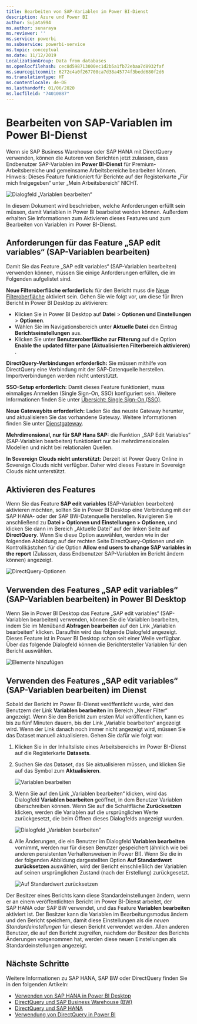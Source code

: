 ```yaml
---
title: Bearbeiten von SAP-Variablen im Power BI-Dienst
description: Azure und Power BI
author: Sujata994
ms.author: sunaraya
ms.reviewer: ''
ms.service: powerbi
ms.subservice: powerbi-service
ms.topic: conceptual
ms.date: 11/12/2019
LocalizationGroup: Data from databases
ms.openlocfilehash: cec8d598713000ec1d2b5a1fb72ebaa7d8932faf
ms.sourcegitcommit: 6272c4a0f267708ca7d38a45774f3bedd680f2d6
ms.translationtype: HT
ms.contentlocale: de-DE
ms.lasthandoff: 01/06/2020
ms.locfileid: "74010887"
---
```

# <a name="edit-sap-variables-in-the-power-bi-service"></a>Bearbeiten von SAP-Variablen im Power BI-Dienst

Wenn sie SAP Business Warehouse oder SAP HANA mit DirectQuery verwenden, können die Autoren von Berichten jetzt zulassen, dass Endbenutzer SAP-Variablen im **Power BI-Dienst** für Premium-Arbeitsbereiche und gemeinsame Arbeitsbereiche bearbeiten können. Hinweis: Dieses Feature funktioniert für Berichte auf der Registerkarte „Für mich freigegeben“ unter „Mein Arbeitsbereich“ NICHT. 

![Dialogfeld „Variablen bearbeiten“](media/service-edit-sap-variables/sap-edit-variables-dialog.png)

In diesem Dokument wird beschrieben, welche Anforderungen erfüllt sein müssen, damit Variablen in Power BI bearbeitet werden können. Außerdem erhalten Sie Informationen zum Aktivieren dieses Features und zum Bearbeiten von Variablen im Power BI-Dienst.

## <a name="requirements-for-sap-edit-variables"></a>Anforderungen für das Feature „SAP edit variables“ (SAP-Variablen bearbeiten)

Damit Sie das Feature „SAP edit variables“ (SAP-Variablen bearbeiten) verwenden können, müssen Sie einige Anforderungen erfüllen, die im Folgenden aufgelistet sind.

**Neue Filteroberfläche erforderlich:** für den Bericht muss die [Neue Filteroberfläche](power-bi-report-filter.md) aktiviert sein. Gehen Sie wie folgt vor, um diese für Ihren Bericht in Power BI Desktop zu aktivieren:
- Klicken Sie in Power BI Desktop auf **Datei** > **Optionen und Einstellungen** > **Optionen**.
- Wählen Sie im Navigationsbereich unter **Aktuelle Datei** den Eintrag **Berichtseinstellungen** aus.
- Klicken Sie unter **Benutzeroberfläche zur Filterung** auf die Option **Enable the updated filter pane (Aktualisierten Filterbereich aktivieren)** .

**DirectQuery-Verbindungen erforderlich:** Sie müssen mithilfe von DirectQuery eine Verbindung mit der SAP-Datenquelle herstellen. Importverbindungen werden nicht unterstützt.

**SSO-Setup erforderlich:** Damit dieses Feature funktioniert, muss einmaliges Anmelden (Single Sign-On, SSO) konfiguriert sein. Weitere Informationen finden Sie unter [Übersicht: Single Sign-On (SSO)](service-gateway-sso-overview.md).

**Neue Gatewaybits erforderlich:** Laden Sie das neuste Gateway herunter, und aktualisieren Sie das vorhandene Gateway. Weitere Informationen finden Sie unter [Dienstgateway](service-gateway-onprem.md).

**Mehrdimensional, nur für SAP Hana SAP:** die Funktion „SAP Edit Variables“ (SAP-Variablen bearbeiten) funktioniert nur bei mehrdimensionalen Modellen und nicht bei relationalen Quellen.

**In Sovereign Clouds nicht unterstützt:** Derzeit ist Power Query Online in Sovereign Clouds nicht verfügbar. Daher wird dieses Feature in Sovereign Clouds nicht unterstützt.

## <a name="how-to-enable-the-feature"></a>Aktivieren des Features

Wenn Sie das Feature **SAP edit variables** (SAP-Variablen bearbeiten) aktivieren möchten, sollten Sie in Power BI Desktop eine Verbindung mit der SAP HANA- oder der SAP BW-Datenquelle herstellen. Navigieren Sie anschließend zu **Datei > Optionen und Einstellungen > Optionen**, und klicken Sie dann im Bereich „Aktuelle Datei“ auf der linken Seite auf **DirectQuery**. Wenn Sie diese Option auswählen, werden wie in der folgenden Abbildung auf der rechten Seite DirectQuery-Optionen und ein Kontrollkästchen für die Option **Allow end users to change SAP variables in the report** (Zulassen, dass Endbenutzer SAP-Variablen im Bericht ändern können) angezeigt.

![DirectQuery-Optionen](media/service-edit-sap-variables/sap-preview-setting-in-desktop.png)

## <a name="use-sap-edit-variables-in-power-bi-desktop"></a>Verwenden des Features „SAP edit variables“ (SAP-Variablen bearbeiten) in Power BI Desktop

Wenn Sie in Power BI Desktop das Feature „SAP edit variables“ (SAP-Variablen bearbeiten) verwenden, können Sie die Variablen bearbeiten, indem Sie im Menüband **Abfragen bearbeiten** auf den Link „Variablen bearbeiten“ klicken. Daraufhin wird das folgende Dialogfeld angezeigt. Dieses Feature ist in Power BI Desktop schon seit einer Weile verfügbar. Über das folgende Dialogfeld können die Berichtersteller Variablen für den Bericht auswählen.

![Elemente hinzufügen](media/service-edit-sap-variables/sap-variables-add-items.png)

## <a name="use-sap-edit-variables-in-the-service"></a>Verwenden des Features „SAP edit variables“ (SAP-Variablen bearbeiten) im Dienst

Sobald der Bericht im Power BI-Dienst veröffentlicht wurde, wird den Benutzern der Link **Variablen bearbeiten** im Bereich „Neuer Filter“ angezeigt. Wenn Sie den Bericht zum ersten Mal veröffentlichen, kann es bis zu fünf Minuten dauern, bis der Link „Variable bearbeiten“ angezeigt wird. Wenn der Link danach noch immer nicht angezeigt wird, müssen Sie das Dataset manuell aktualisieren.
Gehen Sie dafür wie folgt vor:

1. Klicken Sie in der Inhaltsliste eines Arbeitsbereichs im Power BI-Dienst auf die Registerkarte **Datasets**.

2. Suchen Sie das Dataset, das Sie aktualisieren müssen, und klicken Sie auf das Symbol zum **Aktualisieren**.

    ![Variablen bearbeiten](media/service-edit-sap-variables/sap-edit-variables-link.png)

3. Wenn Sie auf den Link „Variablen bearbeiten“ klicken, wird das Dialogfeld **Variablen bearbeiten** geöffnet, in dem Benutzer Variablen überschreiben können. Wenn Sie auf die Schaltfläche **Zurücksetzen** klicken, werden die Variablen auf die ursprünglichen Werte zurückgesetzt, die beim Öffnen dieses Dialogfelds angezeigt wurden.

    ![Dialogfeld „Variablen bearbeiten“](media/service-edit-sap-variables/sap-edit-variables-dialog.png)

4. Alle Änderungen, die ein Benutzer im Dialogfeld **Variablen bearbeiten** vornimmt, werden nur für diesen Benutzer gespeichert (ähnlich wie bei anderen persistenten Verhaltensweisen in Power BI). Wenn Sie die in der folgenden Abbildung dargestellten Option **Auf Standardwert zurücksetzen** auswählen, wird der Bericht einschließlich der Variablen auf seinen ursprünglichen Zustand (nach der Erstellung) zurückgesetzt.

    ![Auf Standardwert zurücksetzen](media/service-edit-sap-variables/reset-to-default.png)

Der Besitzer eines Berichts kann diese Standardeinstellungen ändern, wenn er an einem veröffentlichten Bericht im Power BI-Dienst arbeitet, der SAP HANA oder SAP BW verwendet, und das Feature **Variablen bearbeiten** aktiviert ist. Der Besitzer kann die Variablen im Bearbeitungsmodus ändern und den Bericht speichern, damit diese Einstellungen als die *neuen Standardeinstellungen* für diesen Bericht verwendet werden. Allen anderen Benutzer, die auf den Bericht zugreifen, nachdem der Besitzer des Berichts Änderungen vorgenommen hat, werden diese neuen Einstellungen als Standardeinstellungen angezeigt.

## <a name="next-steps"></a>Nächste Schritte

Weitere Informationen zu SAP HANA, SAP BW oder DirectQuery finden Sie in den folgenden Artikeln:

- [Verwenden von SAP HANA in Power BI Desktop](desktop-sap-hana.md)
- [DirectQuery und SAP Business Warehouse (BW)](desktop-directquery-sap-bw.md)
- [DirectQuery und SAP HANA](desktop-directquery-sap-hana.md)
- [Verwendung von DirectQuery in Power BI](desktop-directquery-about.md)
